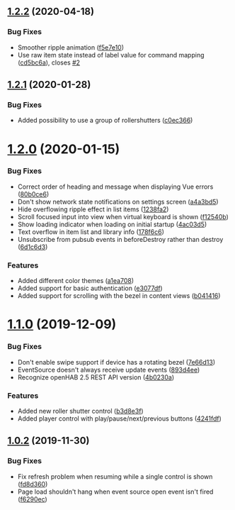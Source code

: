 ## [1.2.2](https://github.com/stefan-torstensson/openhab-remote/compare/v1.2.1...v1.2.2) (2020-04-18)


### Bug Fixes

* Smoother ripple animation ([f5e7e10](https://github.com/stefan-torstensson/openhab-remote/commit/f5e7e10d7645341f77b1b3a21b02ddad4dc4547d))
* Use raw item state instead of label value for command mapping ([cd5bc6a](https://github.com/stefan-torstensson/openhab-remote/commit/cd5bc6a11fba3688ae7977dc68fc9437f93e44a5)), closes [#2](https://github.com/stefan-torstensson/openhab-remote/issues/2)



## [1.2.1](https://github.com/stefan-torstensson/openhab-remote/compare/v1.2.0...v1.2.1) (2020-01-28)


### Bug Fixes

* Added possibility to use a group of rollershutters ([c0ec366](https://github.com/stefan-torstensson/openhab-remote/commit/c0ec3663fb1dc37db2b091fbf5b93f7618d13ab4))



# [1.2.0](https://github.com/stefan-torstensson/openhab-remote/compare/v1.1.0...v1.2.0) (2020-01-15)


### Bug Fixes

* Correct order of heading and message when displaying Vue errors ([80b0ce6](https://github.com/stefan-torstensson/openhab-remote/commit/80b0ce6fff0aef696c556433d517c28f70b865c7))
* Don't show network state notifications on settings screen ([a4a3bd5](https://github.com/stefan-torstensson/openhab-remote/commit/a4a3bd51b017ed6ce39b691c62fab710b0d68746))
* Hide overflowing ripple effect in list items ([1238fa2](https://github.com/stefan-torstensson/openhab-remote/commit/1238fa288a2b45aecff83400ca8c63e060777d71))
* Scroll focused input into view when virtual keyboard is shown ([f12540b](https://github.com/stefan-torstensson/openhab-remote/commit/f12540b52edcafa651a4b21c5c9622227cc96326))
* Show loading indicator when loading on initial startup ([4ac03d5](https://github.com/stefan-torstensson/openhab-remote/commit/4ac03d59809bfdddc0120409151f70e2e05b7f09))
* Text overflow in item list and library info ([178f6c6](https://github.com/stefan-torstensson/openhab-remote/commit/178f6c6af6504442020981435b4a394e4db48ecb))
* Unsubscribe from pubsub events in beforeDestroy rather than destroy ([6d1c6d3](https://github.com/stefan-torstensson/openhab-remote/commit/6d1c6d3a08744bc17a253e6a294a1c39aa6f7779))


### Features

* Added different color themes ([a1ea708](https://github.com/stefan-torstensson/openhab-remote/commit/a1ea7081f611df27f776d3119f7371a6a2e125ca))
* Added support for basic authentication ([e3077df](https://github.com/stefan-torstensson/openhab-remote/commit/e3077df4ec05789212cfd7b64cde40de168e354c))
* Added support for scrolling with the bezel in content views ([b041416](https://github.com/stefan-torstensson/openhab-remote/commit/b04141616a404a595f06d97e66a184c4c670e0c0))



# [1.1.0](https://github.com/stefan-torstensson/openhab-remote/compare/v1.0.2...v1.1.0) (2019-12-09)


### Bug Fixes

* Don't enable swipe support if device has a rotating bezel ([7e66d13](https://github.com/stefan-torstensson/openhab-remote/commit/7e66d134fe8aa474e322c53f660af930e2a2546e))
* EventSource doesn't always receive update events ([893d4ee](https://github.com/stefan-torstensson/openhab-remote/commit/893d4eecf3c1da65326adc44bdf7c48b13e08949))
* Recognize openHAB 2.5 REST API version ([4b0230a](https://github.com/stefan-torstensson/openhab-remote/commit/4b0230a012e560d9e411c331b724d775d9dc408b))


### Features

* Added new roller shutter control ([b3d8e3f](https://github.com/stefan-torstensson/openhab-remote/commit/b3d8e3f2ac07ae800f3ea5cca63b63327e9d3b47))
* Added player control with play/pause/next/previous buttons ([4241fdf](https://github.com/stefan-torstensson/openhab-remote/commit/4241fdfe908f3e90081bab9a0e02ab1a00a8c114))



## [1.0.2](https://github.com/stefan-torstensson/openhab-remote/compare/v1.0.1...v1.0.2) (2019-11-30)


### Bug Fixes

* Fix refresh problem when resuming while a single control is shown ([fd8d360](https://github.com/stefan-torstensson/openhab-remote/commit/fd8d360ff450dcb717aa951c8b13cada109222e1))
* Page load shouldn't hang when event source open event isn't fired ([f6290ec](https://github.com/stefan-torstensson/openhab-remote/commit/f6290ecb19f52ed34f368783c925004c042b62ad))



